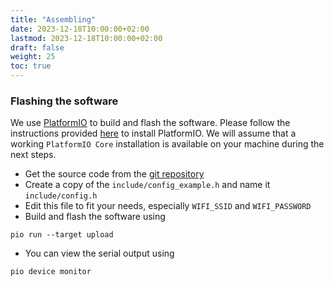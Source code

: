 ```yaml
---
title: "Assembling"
date: 2023-12-18T10:00:00+02:00
lastmod: 2023-12-18T10:00:00+02:00
draft: false
weight: 25
toc: true
---
```

### Flashing the software

We use [PlatformIO](https://platformio.org/) to build and flash the software.
Please follow the instructions provided [here](https://platformio.org/install/integration) to install PlatformIO.
We will assume that a working `PlatformIO Core` installation is available on your machine during the next steps.

- Get the source code from the [git repository](https://gitlab.hs-flensburg.de/teaching/microcontroller-programmierung-wise-23-24/barmband)
- Create a copy of the `include/config_example.h` and name it `include/config.h`
- Edit this file to fit your needs, especially `WIFI_SSID`  and `WIFI_PASSWORD`
- Build and flash the software using
```shell
pio run --target upload
```
- You can view the serial output using
```shell
pio device monitor
```
